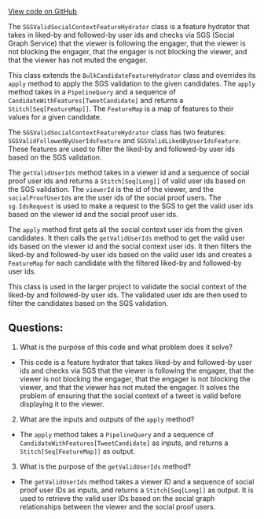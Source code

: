 [View code on GitHub](https://github.com/misbahsy/the-algorithm/home-mixer/server/src/main/scala/com/twitter/home_mixer/functional_component/feature_hydrator/SGSValidSocialContextFeatureHydrator.scala)

The `SGSValidSocialContextFeatureHydrator` class is a feature hydrator that takes in liked-by and followed-by user ids and checks via SGS (Social Graph Service) that the viewer is following the engager, that the viewer is not blocking the engager, that the engager is not blocking the viewer, and that the viewer has not muted the engager. 

This class extends the `BulkCandidateFeatureHydrator` class and overrides its `apply` method to apply the SGS validation to the given candidates. The `apply` method takes in a `PipelineQuery` and a sequence of `CandidateWithFeatures[TweetCandidate]` and returns a `Stitch[Seq[FeatureMap]]`. The `FeatureMap` is a map of features to their values for a given candidate. 

The `SGSValidSocialContextFeatureHydrator` class has two features: `SGSValidFollowedByUserIdsFeature` and `SGSValidLikedByUserIdsFeature`. These features are used to filter the liked-by and followed-by user ids based on the SGS validation. 

The `getValidUserIds` method takes in a viewer id and a sequence of social proof user ids and returns a `Stitch[Seq[Long]]` of valid user ids based on the SGS validation. The `viewerId` is the id of the viewer, and the `socialProofUserIds` are the user ids of the social proof users. The `sg.IdsRequest` is used to make a request to the SGS to get the valid user ids based on the viewer id and the social proof user ids. 

The `apply` method first gets all the social context user ids from the given candidates. It then calls the `getValidUserIds` method to get the valid user ids based on the viewer id and the social context user ids. It then filters the liked-by and followed-by user ids based on the valid user ids and creates a `FeatureMap` for each candidate with the filtered liked-by and followed-by user ids. 

This class is used in the larger project to validate the social context of the liked-by and followed-by user ids. The validated user ids are then used to filter the candidates based on the SGS validation.
## Questions: 
 1. What is the purpose of this code and what problem does it solve? 
- This code is a feature hydrator that takes liked-by and followed-by user ids and checks via SGS that the viewer is following the engager, that the viewer is not blocking the engager, that the engager is not blocking the viewer, and that the viewer has not muted the engager. It solves the problem of ensuring that the social context of a tweet is valid before displaying it to the viewer.

2. What are the inputs and outputs of the `apply` method? 
- The `apply` method takes a `PipelineQuery` and a sequence of `CandidateWithFeatures[TweetCandidate]` as inputs, and returns a `Stitch[Seq[FeatureMap]]` as output.

3. What is the purpose of the `getValidUserIds` method? 
- The `getValidUserIds` method takes a viewer ID and a sequence of social proof user IDs as inputs, and returns a `Stitch[Seq[Long]]` as output. It is used to retrieve the valid user IDs based on the social graph relationships between the viewer and the social proof users.